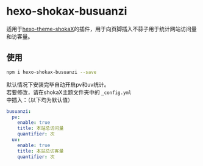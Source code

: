 # hexo-shokax-busuanzi
适用于[hexo-theme-shokaX](https://github.com/zkz098/hexo-theme-shokaX)的插件，用于向页脚插入不蒜子用于统计网站访问量和访客量。

## 使用
```bash
npm i hexo-shokax-busuanzi --save
```
默认情况下安装完毕自动开启pv和uv统计。  
若要修改，请在shokaX主题文件夹中的 `_config.yml` 中插入：（以下均为默认值）
```yaml
busuanzi:
  pv:
    enable: true
    title: 本站总访问量
    quantifier: 次
  uv:
    enable: true
    title: 本站总访客量
    quantifier: 次
```